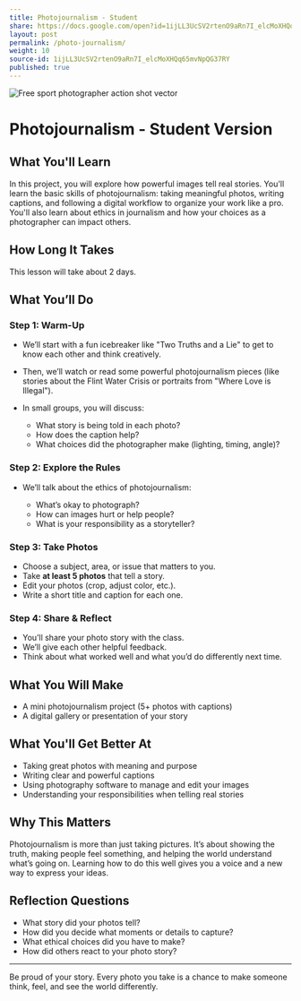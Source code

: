 ```yaml
---
title: Photojournalism - Student
share: https://docs.google.com/open?id=1ijLL3UcSV2rtenO9aRn7I_elcMoXHQq65mvNpQG37RY
layout: post
permalink: /photo-journalism/
weight: 10
source-id: 1ijLL3UcSV2rtenO9aRn7I_elcMoXHQq65mvNpQG37RY
published: true
---
```

<!--StartFragment-->

![Free sport photographer action shot vector](https://cdn.pixabay.com/photo/2017/10/26/17/19/sport-2891727_1280.png)

<!--EndFragment--><!--StartFragment-->

# Photojournalism - Student Version

## What You'll Learn

In this project, you will explore how powerful images tell real stories. You'll learn the basic skills of photojournalism: taking meaningful photos, writing captions, and following a digital workflow to organize your work like a pro. You'll also learn about ethics in journalism and how your choices as a photographer can impact others.

## How Long It Takes

This lesson will take about 2 days.

## What You’ll Do

### Step 1: Warm-Up

* We’ll start with a fun icebreaker like "Two Truths and a Lie" to get to know each other and think creatively.
* Then, we’ll watch or read some powerful photojournalism pieces (like stories about the Flint Water Crisis or portraits from "Where Love is Illegal").
* In small groups, you will discuss:

  * What story is being told in each photo?
  * How does the caption help?
  * What choices did the photographer make (lighting, timing, angle)?

### Step 2: Explore the Rules

* We’ll talk about the ethics of photojournalism:

  * What’s okay to photograph?
  * How can images hurt or help people?
  * What is your responsibility as a storyteller?

### Step 3: Take Photos

* Choose a subject, area, or issue that matters to you.
* Take **at least 5 photos** that tell a story.
* Edit your photos (crop, adjust color, etc.).
* Write a short title and caption for each one.

### Step 4: Share & Reflect

* You’ll share your photo story with the class.
* We’ll give each other helpful feedback.
* Think about what worked well and what you’d do differently next time.

## What You Will Make

* A mini photojournalism project (5+ photos with captions)
* A digital gallery or presentation of your story

## What You'll Get Better At

* Taking great photos with meaning and purpose
* Writing clear and powerful captions
* Using photography software to manage and edit your images
* Understanding your responsibilities when telling real stories

## Why This Matters

Photojournalism is more than just taking pictures. It’s about showing the truth, making people feel something, and helping the world understand what’s going on. Learning how to do this well gives you a voice and a new way to express your ideas.

## Reflection Questions

* What story did your photos tell?
* How did you decide what moments or details to capture?
* What ethical choices did you have to make?
* How did others react to your photo story?

- - -

Be proud of your story. Every photo you take is a chance to make someone think, feel, and see the world differently.

<!--EndFragment-->